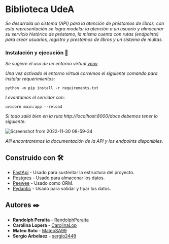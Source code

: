 # Biblioteca UdeA

_Se desarrolla un sistema (API) para la atención de préstamos de libros, con esta representación se logra modelar la atención a un usuario y almacenar su servicio histórico de préstamo, la misma cuenta con rutas (endpoints) para crear usuarios, registro y prestamos de libros y un sistema de multas._

### Instalación y ejecución 🔧

_Se sugiere el uso de un entorno virtual [venv](https://docs.python.org/es/3/tutorial/venv.html)_

_Una vez activado el entorno virtual corremos el siguiente comando para instalar requerimientos:_

```
python -m pip install -r requirements.txt
```

_Levantamos el servidor con:_

```
uvicorn main:app --reload
```

_Si todo salió bien en la ruta *http://localhost:8000/docs* debemos tener lo siguiente:_

![Screenshot from 2022-11-30 08-59-34](https://user-images.githubusercontent.com/84557725/204815970-ab05052a-fd7e-4d92-bf79-867cd1317aef.png)


_Allí encontraremos la documentación de la API y los endpoints disponibles._


## Construido con 🛠️

* [FastApi](https://fastapi.tiangolo.com/) - Usado para sustentar la estructura del proyecto.
* [Postgres](https://www.postgresql.org/docs/) - Usado para almacenar los datos.
* [Peewee](http://docs.peewee-orm.com/en/latest/) - Usado como ORM.
* [Pydantic](https://pydantic-docs.helpmanual.io/) - Usado para validar y tipar los datos.

## Autores ✒️

* **Randolph Peralta** - [RandolphPeralta](https://github.com/RandolphPeralta)
* **Carolina Lopera** - [CarolinaLop](https://github.com/CarolinaLop)
* **Mateo Soto** - [MateoSA99](https://github.com/MateoSA99)
* **Sergio Arbelaez** - [sergio2448](https://github.com/sergio2448)
